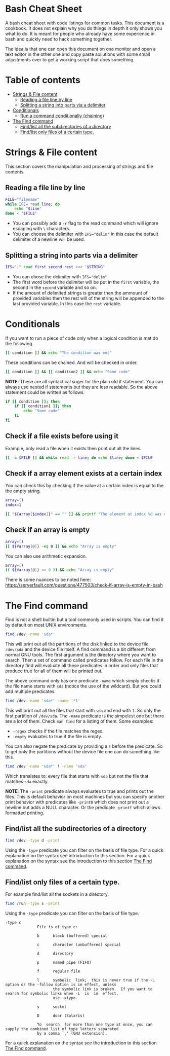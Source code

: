 # Bash Cheat Sheet

A bash cheat sheet with code listings for common tasks. This document is a cookbook. It does not explain why you do things
in depth it only shows you what to do. It is meant for people who already have some experience in bash and quickly need to
hack something together. 

The idea is that one can open this document on one monitor and open a text editor in the other one
and copy paste sollutions with some small adjustments over to get a working script that does something.


# Table of contents

- [Strings & File content](#strings---file-content)
  * [Reading a file line by line](#reading-a-file-line-by-line)
  * [Splitting a string into parts via a delimiter](#splitting-a-string-into-parts-via-a-delimiter)
- [Conditionals](#conditionals)
  * [Run a command conditionally (chaining)](#run-a-command-conditionally--chaining-)
- [The Find command](#the-find-command)
  * [Find/list all the subdirectories of a directory](#find-list-all-the-subdirectories-of-a-directory)
  * [Find/list only files of a certain type.](#find-list-only-files-of-a-certain-type)

# Strings & File content

This section covers the manipulation and processing of strings and file contents.

## Reading a file line by line

```bash
FILE="filename"
while IFE= read line; do
	echo "$line"
done < "$FILE"
```

* You can possibly add a `-r` flag to the read command which will ignore escaping with `\` characters.
* You can choose the delimiter with `IFS="delim"` in this case the default delimiter of a newline will be used.

## Splitting a string into parts via a delimiter

 ```bash
 IFS=":" read first second rest <<< "$STRING"
 ```

 * You can chose the delimiter with `IFS="delim"`
 * The first word before the delimiter will be put in the `first` variable, the second in the `second` variable and so on.
 * If the amount of delimited strings is greater then the ammount of provided variables then the rest will of the string
 will be appended to the last provided variable. In this case the `rest` variable.

# Conditionals

If you want to run a piece of code only when a logical condition is met do the following.

```bash
[[ condition ]] && echo "The condition was met"
```


These conditions can be chained. And will be checked in order.

```bash
[[ condition ]] && [[ condition2 ]] && echo "Some code"
```

__NOTE__: These are all syntactical suger for the plain old if statement. You can always use nested if statements
but they are less readable. So the above statement could be written as follows.

```bash
if [[ condition ]]; then
	if [[ condition1 ]]; then
		echo "Some code"
	fi
fi
```

## Check if a file exists before using it

Example, only read a file when it exists then print out all the lines.

```bash
[[ -a $FILE ]] && while read -r line; do echo $line; done < $FILE
```

## Check if a array element exists at a certain index

You can check this by checking if the value at a certain index is equal to the the empty string.

```bash
array=()
index=1

[[ "${array[$index]}" == "" ]] && printf "The element at index %d was empty" "${index}"
```

## Check if an array is empty

```bash
array=()
[[ ${#array[@]} -eq 0 ]] && echo "Array is empty"
```

You can also use arithmetic expansion.

```bash
array=()
(( ${#array[@]} == 0 )) && echo "Array is empty"
```

There is some nuances to be noted here: https://serverfault.com/questions/477503/check-if-array-is-empty-in-bash

# The Find command 

Find is not a shell builtin but a tool commonly used in scripts. You can find it by default on most UNIX environments.

```bash
find /dev -name 'sda*'
```

This will print out all the partitions of the disk linked to the device file `/dev/sda` and the device file itself.
A find command is a bit different from normal GNU tools. The first argument is the directory where you want to search.
Then a set of command called predicates follow. For each file in the directory find will evaluate all these predicates
in order and only files that produce true for all of them will be printed out. 

The above command only has one predicate `-name` which simply checks if the file name starts with `sda` (notice the use of the wildcard).
But you could add multiple predicates.

```bash
find /dev -name 'sda*' -name '*1'
```

This will print out all the files that start with `sda` and end with `1`. So only the first partition of `/dev/sda`.
The `-name` predicate is the simpelest one but there are a lot of them. Check `man find` for a listing of them. 
Some examples:

* `-regex` checks if the file matches the regex.
* `-empty` evaluates to true if the file is empty.

You can also negate the predicate by providing a `!` before the predicate. So to get only the partitions without the 
device file one can do something like this.


```bash
find /dev -name 'sda*' ! -name 'sda'
```

Which translates to: every file that starts with `sda` but not the file that matches `sda` exactly.

__NOTE__: The `-print` predicate always evaluates to true and prints out the files. This is default behavior on most machines
but you can specify another print behavior with predicates like `-print0` which does not print out a newline but adds a NULL
character. Or the predicate `-printf` which allows formatted printing.

## Find/list all the subdirectories of a directory

```bash
find /dev -type d -print
```

Using the `-type` predicate you can filter on the basis of file type. For a quick explanation on the syntax see 
introduction to this section. For a quick explanation on the syntax see the introduction to this section [The Find command](#the-find-command).

## Find/list only files of a certain type.

For example find/list all the sockets in a directory.

```bash
find /run -type s -print
```

Using the `-type` predicate you can filter on the basis of file type. 

```
-type c
              File is of type c:

              b      block (buffered) special

              c      character (unbuffered) special

              d      directory

              p      named pipe (FIFO)

              f      regular file

              l      symbolic  link;  this is never true if the -L option or the -follow option is in effect, unless
                     the symbolic link is broken.  If you want to search for symbolic links when -L  is  in  effect,
                     use -xtype.

              s      socket

              D      door (Solaris)

              To  search  for more than one type at once, you can supply the combined list of type letters separated
              by a comma `,' (GNU extension).
```
For a quick explanation on the syntax see the introduction to this section [The Find command](#the-find-command).
